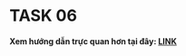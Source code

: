 <h1>TASK 06</h1>
<h4>
  Xem hướng dẫn trực quan hơn tại đây:
  <a href="https://xmind.ai/share/CMVCwRFw?xid=WmPrQGGd">LINK</a>
</h4>
